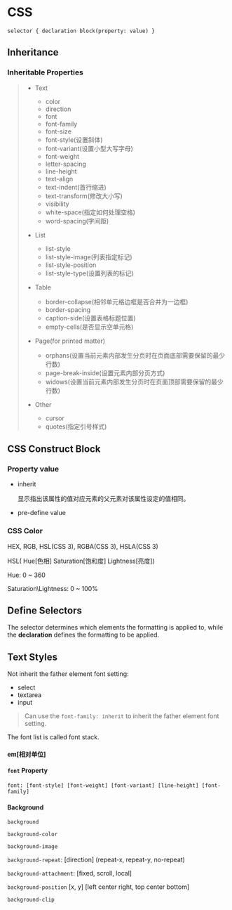 # CSS

`selector { declaration block(property: value) }`

## Inheritance

### Inheritable Properties

> - Text
>
>   - color
>   - direction
>   - font
>   - font-family
>   - font-size
>   - font-style(设置斜体)
>   - font-variant(设置小型大写字母)
>   - font-weight
>   - letter-spacing
>   - line-height
>   - text-align
>   - text-indent(首行缩进)
>   - text-transform(修改大小写)
>   - visibility
>   - white-space(指定如何处理空格)
>   - word-spacing(字间距)
>
> - List
>
>   - list-style
>   - list-style-image(列表指定标记)
>   - list-style-position
>   - list-style-type(设置列表的标记)
>
> - Table
>
>   - border-collapse(相邻单元格边框是否合并为一边框)
>   - border-spacing
>   - caption-side(设置表格标题位置)
>   - empty-cells(是否显示空单元格)
>
> - Page(for printed matter)
>
>   - orphans(设置当前元素内部发生分页时在页面底部需要保留的最少行数)
>   - page-break-inside(设置元素内部分页方式)
>   - widows(设置当前元素内部发生分页时在页面顶部需要保留的最少行数)
>
> - Other
>   - cursor
>   - quotes(指定引号样式)



## CSS Construct Block

### Property value

* inherit

  显示指出该属性的值对应元素的父元素对该属性设定的值相同。

* pre-define value



### CSS Color

HEX, RGB, HSL(CSS 3), RGBA(CSS 3), HSLA(CSS 3)

HSL( Hue[色相] Saturation[饱和度] Lightness[亮度])

Hue: 0 ~ 360

Saturation\Lightness: 0 ~ 100%



## Define Selectors

The selector determines which elements the formatting is applied to, while the **declaration** defines the formatting to be applied.



## Text Styles

Not inherit the father element font setting:

* select
* textarea
* input

> Can use the `font-family: inherit` to inherit the father element font setting.

The font list is called font stack.

#### em[相对单位]

#### `font` Property

`font: [font-style] [font-weight] [font-variant] [line-height] [font-family]`

#### Background

`background`

`background-color`

`background-image`

`background-repeat`: [direction] (repeat-x, repeat-y, no-repeat)

`background-attachment`: [fixed, scroll, local]

`background-position` [x, y] [left center right, top center bottom]

`background-clip`





